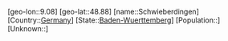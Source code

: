 ﻿---
location: [48.88,9.08]
type: City
tags:
- geo/City


SpocWebEntityId: 34120
isDeleted: false
confidential: public

---
[geo-lon::9.08]
[geo-lat::48.88]
[name::Schwieberdingen]
[Country::[Germany](geo/Continent/Europe/Germany.md)]
[State::[Baden-Wuerttemberg](geo/Continent/Europe/Germany/Baden-Wuerttemberg.md)]
[Population::]
[Unknown::]

